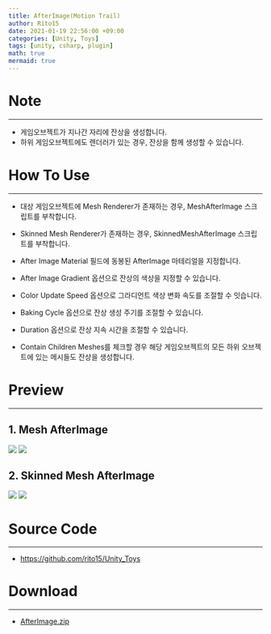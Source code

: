 ```yaml
---
title: AfterImage(Motion Trail)
author: Rito15
date: 2021-01-19 22:56:00 +09:00
categories: [Unity, Toys]
tags: [unity, csharp, plugin]
math: true
mermaid: true
---
```


# Note
---
- 게임오브젝트가 지나간 자리에 잔상을 생성합니다.
- 하위 게임오브젝트에도 렌더러가 있는 경우, 잔상을 함께 생성할 수 있습니다.

# How To Use
---
- 대상 게임오브젝트에 Mesh Renderer가 존재하는 경우, MeshAfterImage 스크립트를 부착합니다.
- Skinned Mesh Renderer가 존재하는 경우, SkinnedMeshAfterImage 스크립트를 부착합니다.
- After Image Material 필드에 동봉된 AfterImage 마테리얼을 지정합니다.

- After Image Gradient 옵션으로 잔상의 색상을 지정할 수 있습니다.
- Color Update Speed 옵션으로 그라디언트 색상 변화 속도를 조절할 수 잇습니다.
- Baking Cycle 옵션으로 잔상 생성 주기를 조절할 수 있습니다.
- Duration 옵션으로 잔상 지속 시간을 조절할 수 있습니다.
- Contain Children Meshes를 체크할 경우 해당 게임오브젝트의 모든 하위 오브젝트에 있는 메시들도 잔상을 생성합니다.

# Preview
---
## 1. Mesh AfterImage

![](https://user-images.githubusercontent.com/42164422/104916486-7c1b4480-59d5-11eb-9aa2-5ad96490d932.gif)
![](https://user-images.githubusercontent.com/42164422/104916405-6017a300-59d5-11eb-8527-f6090e3465d9.png)

## 2. Skinned Mesh AfterImage

![](https://user-images.githubusercontent.com/42164422/104916494-7e7d9e80-59d5-11eb-9bff-71be140535ea.gif)
![](https://user-images.githubusercontent.com/42164422/104916473-76bdfa00-59d5-11eb-98b1-bcedfc89eb63.png)


# Source Code
---
- <https://github.com/rito15/Unity_Toys>

# Download
---
- [AfterImage.zip](https://github.com/rito15/Images/files/5862734/2021_0118_AfterImage.zip)